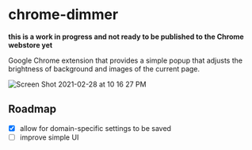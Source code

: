 # chrome-dimmer

**this is a work in progress and not ready to be published to the Chrome webstore yet**

Google Chrome extension that provides a simple popup that adjusts the brightness of background and images of the current page.

![Screen Shot 2021-02-28 at 10 16 27 PM](https://user-images.githubusercontent.com/24231312/109447861-b3d4cd80-7a12-11eb-8d7b-5f350ea12f38.png)

## Roadmap
- [x] allow for domain-specific settings to be saved
- [ ] improve simple UI
